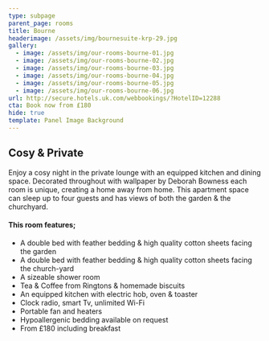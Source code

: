 ```yaml
---
type: subpage
parent_page: rooms
title: Bourne
headerimage: /assets/img/bournesuite-krp-29.jpg
gallery:
  - image: /assets/img/our-rooms-bourne-01.jpg
  - image: /assets/img/our-rooms-bourne-02.jpg
  - image: /assets/img/our-rooms-bourne-03.jpg
  - image: /assets/img/our-rooms-bourne-04.jpg
  - image: /assets/img/our-rooms-bourne-05.jpg
  - image: /assets/img/our-rooms-bourne-06.jpg
url: http://secure.hotels.uk.com/webbookings/?HotelID=12288
cta: Book now from £180
hide: true
template: Panel Image Background
---
```

## Cosy & Private
Enjoy a cosy night in the private lounge with an equipped kitchen and dining space. Decorated throughout with wallpaper by Deborah Bowness each room is unique, creating a home away from home. This apartment space can sleep up to four guests and has views of both the garden & the churchyard.

#### This room features; 

* A double bed with feather bedding & high quality cotton sheets facing the garden
* A double bed with feather bedding & high quality cotton sheets facing the church-yard 
* A sizeable shower room  
* Tea & Coffee from Ringtons & homemade biscuits 
* An equipped kitchen with electric hob, oven & toaster
* Clock radio, smart Tv, unlimited Wi-Fi
* Portable fan and heaters 
* Hypoallergenic bedding available on request
* From £180 including breakfast
